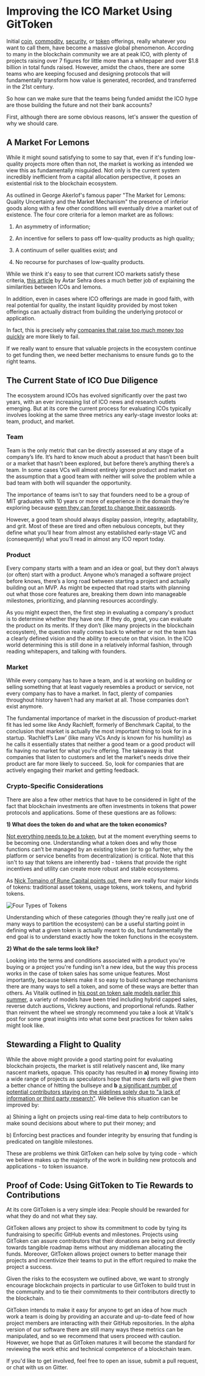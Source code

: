 # Improving the ICO Market Using GitToken

Initial [coin](https://www.coindesk.com/bitcoin-explained-global-currency-wall-street-veteran/), [commodity](http://www.cftc.gov/PressRoom/PressReleases/pr7231-15), [security](https://www.sec.gov/news/press-release/2017-131), or [token](https://news.21.co/thoughts-on-tokens-436109aabcbe?gi=6bae346bbfdd) offerings, really whatever you want to call them, have become a massive global phenomenon. According to many in the blockchain community we are at peak ICO, with plenty of projects raising over 7 figures for little more than a whitepaper and over $1.8 billion in total funds raised. However, amidst the chaos, there are some teams who are keeping focused and designing protocols that will fundamentally transform how value is generated, recorded, and transferred in the 21st century.

So how can we make sure that the teams being funded amidst the ICO hype are those building the future and not their bank accounts?

First, although there are some obvious reasons, let's answer the question of why we should care.

## A Market For Lemons

While it might sound satisfying to some to say that, even if it's funding low-quality projects more often than not, the market is working as intended we view this as fundamentally misguided. Not only is the current system incredibly inefficient from a capital allocation perspective, it poses an existential risk to the blockchain ecosystem.

As outlined in George Akerlof's famous paper "The Market for Lemons: Quality Uncertainty and the Market Mechanism" the presence of inferior goods along with a few other conditions will eventually drive a market out of existence. The four core criteria for a lemon market are as follows:

1) An asymmetry of information;

2) An incentive for sellers to pass off low-quality products as high quality;

3) A continuum of seller qualities exist; and

4) No recourse for purchases of low-quality products.

While we think it's easy to see that current ICO markets satisfy these criteria, [this article](https://medium.com/@avtarsehra/icos-and-economics-of-lemon-markets-96638e86b3b2) by Avtar Sehra does a much better job of explaining the similarities between ICOs and lemons.

In addition, even in cases where ICO offerings are made in good faith, with real potential for quality, the instant liquidity provided by most token offerings can actually distract from building the underlying protocol or application.

In fact, this is precisely why [companies that raise too much money too quickly](https://www.fastcompany.com/3057027/the-case-against-startups-raising-as-much-money-as-humanly-possible) are more likely to fail.

If we really want to ensure that valuable projects in the ecosystem continue to get funding then, we need better mechanisms to ensure funds go to the right teams.

## The Current State of ICO Due Diligence

The ecosystem around ICOs has evolved significantly over the past two years, with an ever increasing list of ICO news and research outlets emerging. But at its core the current process for evaluating ICOs typically involves looking at the same three metrics any early-stage investor looks at: team, product, and market.

### Team

Team is the only metric that can be directly assessed at any stage of a company’s life. It’s hard to know much about a product that hasn’t been built or a market that hasn’t been explored, but before there’s anything there’s a team. In some cases VCs will almost entirely ignore product and market on the assumption that a good team with neither will solve the problem while a bad team with both will squander the opportunity.

The importance of teams isn’t to say that founders need to be a group of MIT graduates with 10 years or more of experience in the domain they’re exploring because [even they can forget to change their passwords](https://www.wired.com/story/enigma-ico-ethereum-heist/).

However, a good team should always display passion, integrity, adaptability, and grit. Most of these are tired and often nebulous concepts, but they define what you’ll hear from almost any established early-stage VC and (consequently) what you’ll read in almost any ICO report today.

### Product

Every company starts with a team and an idea or goal, but they don’t always (or often) start with a product. Anyone who’s managed a software project before knows, there’s a long road between starting a project and actually building out an MVP. As might be expected that road starts with planning out what those core features are, breaking them down into manageable milestones, prioritizing, and planning resources accordingly.

As you might expect then, the first step in evaluating a company's product is to determine whether they have one. If they do, great, you can evaluate the product on its merits. If they don’t (like many projects in the blockchain ecosystem), the question really comes back to whether or not the team has a clearly defined vision and the ability to execute on that vision. In the ICO world determining this is still done in a relatively informal fashion, through reading whitepapers, and talking with founders.

### Market

While every company has to have a team, and is at working on building or selling something that at least vaguely resembles a product or service, not every company has to have a market. In fact, plenty of companies throughout history haven’t had any market at all. Those companies don’t exist anymore.

The fundamental importance of market in the discussion of product-market fit has led some like Andy Rachleff, formerly of Benchmark Capital, to the conclusion that market is actually the most important thing to look for in a startup. ‘Rachleff’s Law’ (like many VCs Andy is known for his humility) as he calls it essentially states that neither a good team or a good product will fix having no market for what you're offering. The takeaway is that companies that listen to customers and let the market's needs drive their product are far more likely to succeed. So, look for companies that are actively engaging their market and getting feedback.

### Crypto-Specific Considerations

There are also a few other metrics that have to be considered in light of the fact that blockchain investments are often investments in tokens that power protocols and applications. Some of these questions are as follows:

**1) What does the token do and what are the token economics?**

[Not everything needs to be a token](https://medium.com/@bryn.bellomy/not-every-app-needs-a-coin-69305aecb43f), but at the moment everything seems to be becoming one. Understanding what a token does and why those functions can’t be managed by an existing token (or to go further, why the platform or service benefits from decentralization) is critical. Note that this isn't to say that tokens are inherently bad - tokens that provide the right incentives and utility can create more robust and stable ecosystems.

As [Nick Tomaino of Rune Capital points out](https://thecontrol.co/on-token-value-e61b10b6175e), there are really four major kinds of tokens: traditional asset tokens, usage tokens, work tokens, and hybrid tokens.

![Four Types of Tokens](images/1-eX9vs2LfnG482mkJ-szjxg.png)

Understanding which of these categories (though they're really just one of many ways to partition the ecosystem) can be a useful starting point in defining what a given token is actually meant to do, but fundamentally the end goal is to understand exactly how the token functions in the ecosystem.

**2) What do the sale terms look like?**

Looking into the terms and conditions associated with a product you're buying or a project you're funding isn't a new idea, but the way this process works in the case of token sales has some unique features. Most importantly, because tokens make it so easy to build exchange mechanisms there are many ways to sell a token, and some of these ways are better than others. As Vitalik outlined in [his post on token sale models earlier this summer](http://vitalik.ca/general/2017/06/09/sales.html), a variety of models have been tried including hybrid capped sales, reverse dutch auctions, Vickrey auctions, and proportional refunds. Rather than reinvent the wheel we strongly recommend you take a look at Vitalk's post for some great insights into what some best practices for token sales might look like.

## Stewarding a Flight to Quality

While the above might provide a good starting point for evaluating blockchain projects, the market is still relatively nascent and, like many nascent markets, opaque. This opacity has resulted in **a)** money flowing into a wide range of projects as speculators hope that more darts will give them a better chance of hitting the bullseye and **b** [a significant number of potential contributors staying on the sidelines solely due to "a lack of information or third party research"](https://media.coindesk.com/uploads/2017/09/state_of_blockchain_q2_2017.pdf). We believe this situation can be improved by:

a) Shining a light on projects using real-time data to help contributors to make sound decisions about where to put their money; and

b) Enforcing best practices and founder integrity by ensuring that funding is predicated on tangible milestones.

These are problems we think GitToken can help solve by tying code - which we believe makes up the majority of the work in building new protocols and applications - to token issuance.

## Proof of Code: Using GitToken to Tie Rewards to Contributions

At its core GitToken is a very simple idea: People should be rewarded for what they do and not what they say.

GitToken allows any project to show its commitment to code by tying its fundraising to specific GitHub events and milestones. Projects using GitToken can assure contributors that their donations are being put directly towards tangible roadmap items without any middleman allocating the funds. Moreover, GitToken allows project owners to better manage their projects and incentivize their teams to put in the effort required to make the project a success.

Given the risks to the ecosystem we outlined above, we want to strongly encourage blockchain projects in particular to use GitToken to build trust in the community and to tie their commitments to their contributors directly to the blockchain.

GitToken intends to make it easy for anyone to get an idea of how much work a team is doing by providing an accurate and up-to-date feed of how project members are interacting with their GitHub repositories. In the alpha version of our software there are still many ways these metrics can be manipulated, and so we recommend that users proceed with caution. However, we hope that as GitToken matures it will become the standard for reviewing the work ethic and technical competence of a blockchain team.

If you'd like to get involved, feel free to open an issue, submit a pull request, or chat with us on Gitter.
